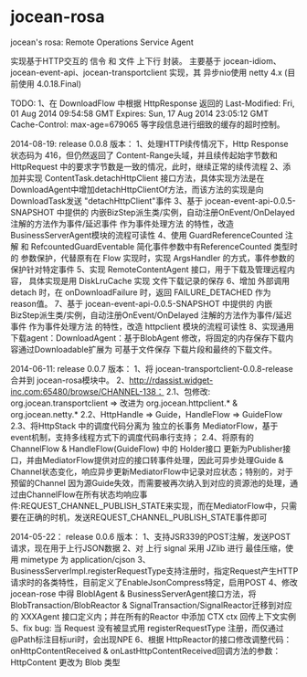 jocean-rosa
===========

jocean's rosa: Remote Operations Service Agent

实现基于HTTP交互的 信令 和 文件 上下行 封装。
主要基于 jocean-idiom、jocean-event-api、jocean-transportclient 实现，其 异步nio使用 netty 4.x (目前使用 4.0.18.Final)

TODO:
  1、在 DownloadFlow 中根据 HttpResponse 返回的
    Last-Modified: Fri, 01 Aug 2014 09:54:58 GMT
    Expires: Sun, 17 Aug 2014 23:05:12 GMT
    Cache-Control: max-age=679065
  等字段信息进行细致的缓存的超时控制。

2014-08-19:  release 0.0.8 版本：
  1、处理HTTP续传情况下，Http Response 状态码为 416，但仍然返回了 Content-Range头域，并且续传起始字节数和HttpRequest 中的要求字节数是一致的情况，此时，继续正常的续传流程
  2、添加并实现 ContentTask.detachHttpClient 接口方法，具体实现方法是在 DownloadAgent中增加detachHttpClientOf方法，而该方法的实现是向DownloadTask发送 "detachHttpClient"事件
  3、基于 jocean-event-api-0.0.5-SNAPSHOT 中提供的 内嵌BizStep派生类/实例，自动注册OnEvent/OnDelayed 注解的方法作为事件/延迟事件 作为事件处理方法 的特性，改造 BusinessServerAgent模块的流程可读性
  4、使用 GuardReferenceCounted 注解 和 RefcountedGuardEventable 简化事件参数中有ReferenceCounted 类型时的 参数保护，代替原有在 Flow 实现时，实现 ArgsHandler 的方式，事件参数的保护针对特定事件
  5、实现 RemoteContentAgent 接口，用于下载及管理远程内容， 具体实现是用 DiskLruCache 实现 文件下载记录的保存
  6、增加 外部调用 detach 时，在 onDownloadFailure 时，返回 FAILURE_DETACHED 作为 reason值。
  7、基于 jocean-event-api-0.0.5-SNAPSHOT 中提供的  内嵌BizStep派生类/实例，自动注册OnEvent/OnDelayed 注解的方法作为事件/延迟事件 作为事件处理方法 的特性，改造 httpclient 模块的流程可读性
  8、实现通用下载agent：DownloadAgent：基于BlobAgent 修改，将固定的内存保存下载内容通过Downloadable扩展为 可基于文件保存 下载片段和最终的下载文件。
  
2014-06-11:  release 0.0.7 版本：
  1、将 jocean-transportclient-0.0.8-release 合并到 jocean-rosa模块中。
  2、http://rdassist.widget-inc.com:65480/browse/CHANNEL-138：
     2.1、包修改: org.jocean.transportclient => 改进为 org.jocean.httpclient.* & org.jocean.netty.*
     2.2、HttpHandle => Guide，HandleFlow => GuideFlow
     2.3、将HttpStack 中的调度代码分离为 独立的长事务 MediatorFlow，基于event机制，支持多线程方式下的调度代码串行支持；
     2.4、将原有的 ChannelFlow & HandleFlow(GuideFlow) 中的 Holder接口 更新为Publisher接口，并由MediatorFlow提供对应的接口转事件处理，因此可异步处理Guide & Channel状态变化，响应异步更新MediatorFlow中记录对应状态；特别的，对于预留的Channel 因为源Guide失效，而需要被再次纳入到对应的资源池的处理，通过由ChannelFlow在所有状态均响应事件:REQUEST_CHANNEL_PUBLISH_STATE来实现，而在MediatorFlow中，只需要在正确的时机，发送REQUEST_CHANNEL_PUBLISH_STATE事件即可

2014-05-22： release 0.0.6 版本：
  1、支持JSR339的POST注解，发送POST请求，现在用于上行JSON数据
  2、对 上行 signal 采用 JZlib 进行 最佳压缩，使用 mimetype 为 application/cjson
  3、BusinessServerImpl.registerRequestType支持注册时，指定Request产生HTTP请求时的各类特性，目前定义了EnableJsonCompress特定，启用POST
  4、修改 jocean-rose 中得 BloblAgent & BusinessServerAgent接口方法，将BlobTransaction/BlobReactor & SignalTransaction/SignalReactor迁移到对应的 XXXAgent 接口定义内；并在所有的Reactor 中添加 CTX ctx 回传上下文实例
  5、fix bug: 当 Request 没有被显式用 registerRequestType 注册，而仅通过 @Path标注目标uri时，会出现NPE
  6、根据 HttpReactor的接口修改调整代码：onHttpContentReceived & onLastHttpContentReceived回调方法的参数：HttpContent 更改为 Blob 类型
